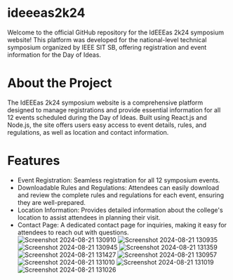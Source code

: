 # ideeeas2k24
Welcome to the official GitHub repository for the IdEEEas 2k24 symposium website! This platform was developed for the national-level technical symposium organized by IEEE SIT SB, offering registration and event information for the Day of Ideas.

# About the Project
The IdEEEas 2k24 symposium website is a comprehensive platform designed to manage registrations and provide essential information for all 12 events scheduled during the Day of Ideas. Built using React.js and Node.js, the site offers users easy access to event details, rules, and regulations, as well as location and contact information.

# Features
- Event Registration: Seamless registration for all 12 symposium events.
- Downloadable Rules and Regulations: Attendees can easily download and review the complete rules and regulations for each event, ensuring they are well-prepared.
- Location Information: Provides detailed information about the college's location to assist attendees in planning their visit.
- Contact Page: A dedicated contact page for inquiries, making it easy for attendees to reach out with questions.
![Screenshot 2024-08-21 130910](https://github.com/user-attachments/assets/3ae1fd37-7552-4820-a619-e32be31f1144)
![Screenshot 2024-08-21 130935](https://github.com/user-attachments/assets/d9743da6-8e13-41e3-96a1-deaad7a1830b)
![Screenshot 2024-08-21 130945](https://github.com/user-attachments/assets/a614956c-fa1a-4a00-8176-984171cae083)
![Screenshot 2024-08-21 131359](https://github.com/user-attachments/assets/3594f178-4ad2-4bfe-8d5f-1d3b97de7f14)
![Screenshot 2024-08-21 131427](https://github.com/user-attachments/assets/408b0b13-b6d3-4f8a-bf37-5b43d8353c9f)
![Screenshot 2024-08-21 130957](https://github.com/user-attachments/assets/1450250e-bccf-422c-b803-3b5639b6d3df)
![Screenshot 2024-08-21 131010](https://github.com/user-attachments/assets/5268c1f6-9ea2-4483-ba02-78e2c92ed604)
![Screenshot 2024-08-21 131019](https://github.com/user-attachments/assets/6eebb6b3-60cf-4d78-84bb-5c981ace1ed9)
![Screenshot 2024-08-21 131026](https://github.com/user-attachments/assets/af080985-be44-4e7c-b11b-60ea0e31da86)




